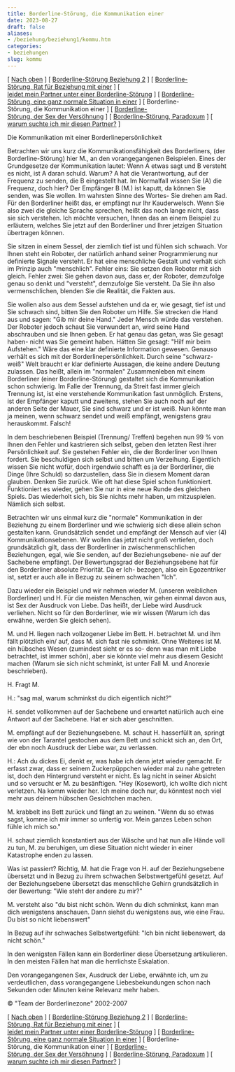 ```yaml
---
title: Borderline-Störung, die Kommunikation einer
date: 2023-08-27
draft: false
aliases:
- /beziehung/beziehung1/kommu.htm
categories:
- beziehungen
slug: kommu
---
```



[ [Nach oben](../beziehung.htm) ] [ [Borderline-Störung Beziehung 2](beziehung1.htm) ] [ [Borderline-Störung, Rat für Beziehung mit einer](../grunds/grunds.htm) ] [ [leidet mein Partner unter einer Borderline-Störung](../ratschl/rat.htm) ] [ [Borderline-Störung, eine ganz normale Situation in einer](../situation1.htm) ] [ Borderline-Störung, die Kommunikation einer ] [ [Borderline-Störung, der Sex der Versöhnung](../../trennung/weinen_schmerz.htm) ] [ [Borderline-Störung, Paradoxum](../paradoxbez/pardoxum.htm) ] [ [warum suchte ich mir diesen Partner?](../../warum_er_sie/warum_partner.htm) ]

Die
Kommunikation mit einer Borderlinepersönlichkeit

Betrachten wir uns kurz die
Kommunikationsfähigkeit des Borderliners, (der Borderline-Störung) hier M., an den vorangegangenen
Beispielen. Eines der Grundgesetze der Kommunikation lautet: Wenn A etwas sagt
und B versteht es nicht, ist A daran schuld. Warum? A hat die Verantwortung, auf
der Frequenz zu senden, die B eingestellt hat. Im Normalfall wissen Sie (A) die
Frequenz, doch hier? Der Empfänger B (M.) ist kaputt, da können Sie senden,
was Sie wollen. Im wahrsten Sinne des Wortes- Sie drehen am Rad. Für den
Borderliner heißt das, er empfängt nur Ihr Kauderwelsch. Wenn Sie also zwei
die gleiche Sprache sprechen, heißt das noch lange nicht, dass sie sich
verstehen. Ich möchte versuchen, Ihnen das an einem Beispiel zu erläutern,
welches Sie jetzt auf den Borderliner und Ihrer jetzigen Situation übertragen können.

Sie sitzen in einem Sessel, der
ziemlich tief ist und fühlen sich schwach. Vor Ihnen steht ein Roboter, der natürlich
anhand seiner Programmierung nur definierte Signale versteht. Er hat eine
menschliche Gestalt und verhält sich im Prinzip auch "menschlich". Fehler
eins: Sie setzen den Roboter mit sich gleich. Fehler zwei: Sie gehen davon aus,
dass er, der Roboter, demzufolge genau so denkt und "versteht", demzufolge
Sie versteht. Da Sie ihn also vermenschlichen, blenden Sie die Realität, die
Fakten aus.

Sie wollen also aus dem Sessel
aufstehen und da er, wie gesagt, tief ist und Sie schwach sind, bitten Sie den
Roboter um Hilfe. Sie strecken die Hand aus und sagen: "Gib mir deine Hand."
Jeder Mensch würde das verstehen. Der Roboter jedoch schaut Sie verwundert an,
wird seine Hand abschrauben und sie Ihnen geben. Er hat genau das getan, was Sie
gesagt haben- nicht was Sie gemeint haben. Hätten Sie gesagt: "Hilf mir beim
Aufstehen." Wäre das eine klar definierte Information gewesen. Genauso
verhält
es sich mit der Borderlinepersönlichkeit. Durch seine "schwarz- weiß" Welt
braucht er klar definierte Aussagen, die keine andere Deutung zulassen. Das heißt,
allein im "normalen" Zusammenleben mit einem Borderliner (einer
Borderline-Störung) gestaltet sich die
Kommunikation schon schwierig. Im Falle der Trennung, da Streit fast immer
gleich Trennung ist, ist eine verstehende Kommunikation fast unmöglich.
Erstens, ist der Empfänger kaputt und zweitens, stehen Sie auch noch auf der
anderen Seite der Mauer, Sie sind schwarz und er ist weiß. Nun könnte man ja
meinen, wenn schwarz sendet und weiß empfängt, wenigstens grau herauskommt.
Falsch!

In dem beschriebenen Beispiel
(Trennung/ Treffen) begehen nun 99 % von Ihnen den Fehler und kastrieren sich
selbst, geben den letzten Rest ihrer Persönlichkeit auf. Sie gestehen Fehler
ein, die der Borderliner von Ihnen fordert. Sie beschuldigen sich selbst und
bitten um Verzeihung. Eigentlich wissen Sie nicht wofür, doch irgendwie schafft
es ja der Borderliner, die Dinge (Ihre Schuld) so darzustellen, dass Sie in
diesem Moment daran glauben. Denken Sie zurück. Wie oft hat diese Spiel schon
funktioniert. Funktioniert es wieder, gehen Sie nur in eine neue Runde des
gleichen Spiels. Das wiederholt sich, bis Sie nichts mehr haben, um
mitzuspielen. Nämlich sich selbst.

Betrachten wir uns einmal kurz
die "normale" Kommunikation in der Beziehung zu einem Borderliner und wie
schwierig sich diese allein schon gestalten kann. Grundsätzlich sendet und empfängt
der Mensch auf vier (4) Kommunikationsebenen. Wir wollen das jetzt nicht groß
vertiefen, doch grundsätzlich gilt, dass der Borderliner in
zwischenmenschlichen Beziehungen, egal, wie Sie senden, auf der Beziehungsebene-
nie auf der Sachebene empfängt. Der Bewertungsgrad der Beziehungsebene hat für
den Borderliner absolute Priorität. Da er Ich- bezogen, also ein Egozentriker ist, setzt er auch alle in Bezug zu seinem
schwachen "Ich".

Dazu wieder ein Beispiel und
wir nehmen wieder M. (unseren weiblichen Borderliner) und H. Für die meisten
Menschen, wir gehen einmal davon aus, ist Sex der Ausdruck von Liebe. Das heißt,
der Liebe wird Ausdruck verliehen. Nicht so für den Borderliner, wie wir wissen
(Warum ich das erwähne, werden Sie gleich sehen).

M. und H. liegen nach
vollzogener Liebe im Bett. H. betrachtet M. und ihm fällt plötzlich ein/ auf,
dass M. sich fast nie schminkt. Ohne Weiteres ist M. ein hübsches Wesen
(zumindest sieht er es so- denn was man mit Liebe betrachtet, ist immer schön),
aber sie könnte viel mehr aus diesem Gesicht machen (Warum sie sich nicht
schminkt, ist unter Fall M. und Anorexie beschrieben).

H. Fragt M.

H.: "sag mal, warum schminkst du dich eigentlich nicht?"

H. sendet vollkommen auf der
Sachebene und erwartet natürlich auch eine Antwort auf der Sachebene. Hat er
sich aber geschnitten.

M. empfängt auf der
Beziehungsebene. M. schaut H. hasserfüllt an, springt wie von der Tarantel
gestochen aus dem Bett und schickt sich an, den Ort, der ebn noch Ausdruck der
Liebe war, zu verlassen.

H.: Ach du dickes Ei, denkt er, was habe ich denn jetzt wieder gemacht. Er
erfasst zwar, dass er seinem Zuckerpüppchen wieder mal zu nahe getreten ist,
doch den Hintergrund versteht er nicht. Es lag nicht in seiner Absicht und so
versucht er M. zu besänftigen. "Hey (Kosewort), ich wollte dich nicht
verletzen. Na komm wieder her. Ich meine doch nur, du könntest noch viel mehr aus deinem hübschen Gesichtchen machen.

M. krabbelt ins Bett zurück
und fängt an zu weinen. "Wenn du so etwas sagst, komme ich mir immer so
unfertig vor. Mein ganzes Leben schon fühle ich mich so."

H. schaut ziemlich konstantiert
aus der Wäsche und hat nun alle Hände voll zu tun, M. zu beruhigen, um diese
Situation nicht wieder in einer Katastrophe enden zu lassen.

Was ist passiert? Richtig, M.
hat die Frage von H. auf der Beziehungsebene übersetzt und in Bezug zu ihrem
schwachen Selbstwertgefühl gesetzt. Auf der Beziehungsebene übersetzt das
menschliche Gehirn grundsätzlich in der Bewertung: "Wie steht der andere zu
mir?"

M. versteht also "du bist
nicht schön. Wenn du dich schminkst, kann man dich wenigstens anschauen. Dann
siehst du wenigstens aus, wie eine Frau. Du bist so nicht liebenswert"

In Bezug auf ihr schwaches
Selbstwertgefühl: "Ich bin nicht liebenswert, da nicht schön."

In den wenigsten Fällen kann
ein Borderliner diese Übersetzung artikulieren. In den meisten Fällen hat man
die herrlichste Eskalation.

Den vorangegangenen Sex,
Ausdruck der Liebe, erwähnte ich, um zu verdeutlichen, dass vorangegangene
Liebesbekundungen schon nach Sekunden oder Minuten keine Relevanz mehr haben.

© "Team der Borderlinezone"
2002-2007

[ [Nach oben](../beziehung.htm) ] [ [Borderline-Störung Beziehung 2](beziehung1.htm) ] [ [Borderline-Störung, Rat für Beziehung mit einer](../grunds/grunds.htm) ] [ [leidet mein Partner unter einer Borderline-Störung](../ratschl/rat.htm) ] [ [Borderline-Störung, eine ganz normale Situation in einer](../situation1.htm) ] [ Borderline-Störung, die Kommunikation einer ] [ [Borderline-Störung, der Sex der Versöhnung](../../trennung/weinen_schmerz.htm) ] [ [Borderline-Störung, Paradoxum](../paradoxbez/pardoxum.htm) ] [ [warum suchte ich mir diesen Partner?](../../warum_er_sie/warum_partner.htm) ]